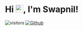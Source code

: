# Hi <img src="https://media.giphy.com/media/hvRJCLFzcasrR4ia7z/giphy.gif" width="25px">, I'm Swapnil!



![visitors](https://visitor-badge.laobi.icu/badge?page_id=swappy-2003.swappy-2003) [![Github](https://img.shields.io/github/followers/swappy-2003?label=Followers&logo=Github)](https://github.com/swappy-2003)


<!--
**swappy-2003/swappy-2003** is a ✨ _special_ ✨ repository because its `README.md` (this file) appears on your GitHub profile.

Here are some ideas to get you started:

- 🔭 I’m currently working on ...
- 🌱 I’m currently learning ...
- 👯 I’m looking to collaborate on ...
- 🤔 I’m looking for help with ...
- 💬 Ask me about ...
- 📫 How to reach me: ...
- 😄 Pronouns: ...
- ⚡ Fun fact: ...
-->
